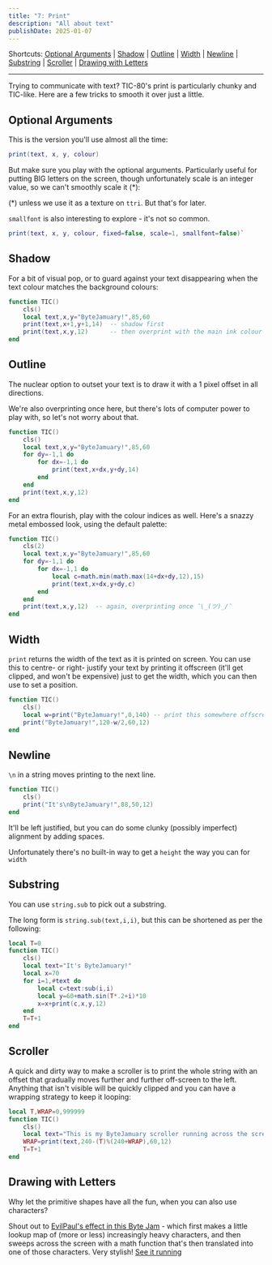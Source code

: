 ```yaml
---
title: "7: Print"
description: "All about text"
publishDate: 2025-01-07
---
```

Shortcuts:
[Optional Arguments](#optional-arguments)
| [Shadow](#shadow)
| [Outline](#outline)
| [Width](#width)
| [Newline](#newline)
| [Substring](#substring)
| [Scroller](#scroller)
| [Drawing with Letters](#drawing-with-letters)

---

Trying to communicate with text? TIC-80's print is particularly chunky and TIC-like. Here are a few tricks to smooth it over just a little.

## Optional Arguments

This is the version you'll use almost all the time:

```lua
print(text, x, y, colour)
```

But make sure you play with the optional arguments. Particularly useful for putting BIG letters on the screen, though unfortunately scale is an integer value, so we can't smoothly scale it (*):

(*) unless we use it as a texture on `ttri`. But that's for later.

`smallfont` is also interesting to explore - it's not so common.

```lua
print(text, x, y, colour, fixed=false, scale=1, smallfont=false)`
```

## Shadow

For a bit of visual pop, or to guard against your text disappearing when the text colour matches the background colours:

```lua
function TIC()
	cls()
	local text,x,y="ByteJamuary!",85,60
	print(text,x+1,y+1,14)	-- shadow first
	print(text,x,y,12)		-- then overprint with the main ink colour
end
```

## Outline

The nuclear option to outset your text is to draw it with a 1 pixel offset in all directions.

We're also overprinting once here, but there's lots of computer power to play with, so let's not worry about that.

```lua
function TIC()
	cls()
	local text,x,y="ByteJamuary!",85,60
	for dy=-1,1 do
		for dx=-1,1 do
			print(text,x+dx,y+dy,14)
		end
	end
	print(text,x,y,12)
end
```

For an extra flourish, play with the colour indices as well. Here's a snazzy metal embossed look, using the default palette:

```lua
function TIC()
	cls(2)
	local text,x,y="ByteJamuary!",85,60
	for dy=-1,1 do
		for dx=-1,1 do
			local c=math.min(math.max(14+dx+dy,12),15)
			print(text,x+dx,y+dy,c)
		end
	end
	print(text,x,y,12)	-- again, overprinting once ¯\_(ツ)_/¯
end
```

## Width

`print` returns the width of the text as it is printed on screen. You can use this to centre- or right- justify your text by printing it offscreen (it'll get clipped, and won't be expensive) just to get the width, which you can then use to set a position.

```lua
function TIC()
	cls()
	local w=print("ByteJamuary!",0,140)	-- print this somewhere offscreen
	print("ByteJamuary!",120-w/2,60,12)
end
```
## Newline

`\n` in a string moves printing to the next line.

```lua
function TIC()
	cls()
	print("It's\nByteJamuary!",88,50,12)
end
```

It'll be left justified, but you can do some clunky (possibly imperfect) alignment by adding spaces.

Unfortunately there's no built-in way to get a `height` the way you can for `width`

## Substring

You can use `string.sub` to pick out a substring.

The long form is `string.sub(text,i,i)`, but this can be shortened as per the following:

```lua
local T=0
function TIC()
	cls()
	local text="It's ByteJamuary!"
	local x=70
	for i=1,#text do
		local c=text:sub(i,i)
		local y=60+math.sin(T*.2+i)*10
		x=x+print(c,x,y,12)
	end
	T=T+1
end
```

## Scroller

A quick and dirty way to make a scroller is to print the whole string with an offset that gradually moves further and further off-screen to the left. Anything that isn't visible will be quickly clipped and you can have a wrapping strategy to keep it looping:

```lua
local T,WRAP=0,999999
function TIC()
	cls()
	local text="This is my ByteJamuary scroller running across the screen!"
	WRAP=print(text,240-(T)%(240+WRAP),60,12)
	T=T+1
end
```

## Drawing with Letters

Why let the primitive shapes have all the fun, when you can also use characters?

Shout out to [EvilPaul's effect in this Byte Jam](https://livecode.demozoo.org/event/2023_11_13_byte_jam_monday_night_bytes.html#mc) - which first makes a little lookup map of (more or less) increasingly heavy characters, and then sweeps across the screen with a math function that's then translated into one of those characters. Very stylish! [See it running](tic80.com/play?cart=3623)